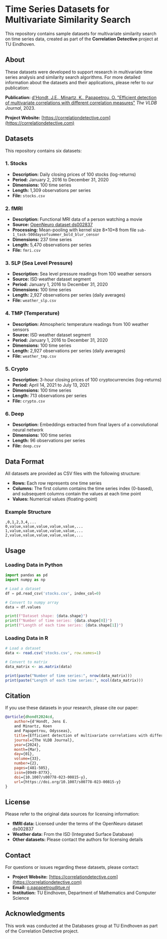 # Time Series Datasets for Multivariate Similarity Search

This repository contains sample datasets for multivariate similarity search on time series data, created as part of the **Correlation Detective** project at TU Eindhoven.

## About

These datasets were developed to support research in multivariate time series analysis and similarity search algorithms. For more detailed information about the datasets and their applications, please refer to our publication:

**Publication:** [d'Hondt, J.E., Minartz, K., Papapetrou, O. "Efficient detection of multivariate correlations with different correlation measures"](https://link.springer.com/article/10.1007/s00778-023-00815-y) _The VLDB Journal_, 2023.

**Project Website:** [https://correlationdetective.com](https://correlationdetective.com)

## Datasets

This repository contains six datasets:

### 1. Stocks
- **Description:** Daily closing prices of 100 stocks (log-returns)
- **Period:** January 2, 2016 to December 31, 2020
- **Dimensions:** 100 time series
- **Length:** 1,309 observations per series
- **File:** `stocks.csv`

### 2. fMRI
- **Description:** Functional MRI data of a person watching a movie
- **Source:** [OpenNeuro dataset ds002837](https://openneuro.org/datasets/ds002837/versions/2.0.0)
- **Processing:** Mean-pooling with kernel size 8×10×8 from file `sub-1_task-500daysofsummer_bold_blur_censor`
- **Dimensions:** 237 time series
- **Length:** 5,470 observations per series
- **File:** `fmri.csv`

### 3. SLP (Sea Level Pressure)
- **Description:** Sea level pressure readings from 100 weather sensors
- **Source:** ISD weather dataset segment
- **Period:** January 1, 2016 to December 31, 2020
- **Dimensions:** 100 time series
- **Length:** 2,927 observations per series (daily averages)
- **File:** `weather_slp.csv`

### 4. TMP (Temperature)
- **Description:** Atmospheric temperature readings from 100 weather sensors
- **Source:** ISD weather dataset segment
- **Period:** January 1, 2016 to December 31, 2020
- **Dimensions:** 100 time series
- **Length:** 2,927 observations per series (daily averages)
- **File:** `weather_tmp.csv`

### 5. Crypto
- **Description:** 3-hour closing prices of 100 cryptocurrencies (log-returns)
- **Period:** April 14, 2021 to July 13, 2021
- **Dimensions:** 100 time series
- **Length:** 713 observations per series
- **File:** `crypto.csv`

### 6. Deep
- **Description:** Embeddings extracted from final layers of a convolutional neural network
- **Dimensions:** 100 time series
- **Length:** 96 observations per series
- **File:** `deep.csv`

## Data Format

All datasets are provided as CSV files with the following structure:
- **Rows:** Each row represents one time series
- **Columns:** The first column contains the time series index (0-based), and subsequent columns contain the values at each time point
- **Values:** Numerical values (floating-point)

### Example Structure

```csv
,0,1,2,3,4,...
0,value,value,value,value,value,...
1,value,value,value,value,value,...
2,value,value,value,value,value,...
```

## Usage

### Loading Data in Python

```python
import pandas as pd
import numpy as np

# Load a dataset
df = pd.read_csv('stocks.csv', index_col=0)

# Convert to numpy array
data = df.values

print(f"Dataset shape: {data.shape}")
print(f"Number of time series: {data.shape[0]}")
print(f"Length of each time series: {data.shape[1]}")
```

### Loading Data in R

```r
# Load a dataset
data <- read.csv('stocks.csv', row.names=1)

# Convert to matrix
data_matrix <- as.matrix(data)

print(paste("Number of time series:", nrow(data_matrix)))
print(paste("Length of each time series:", ncol(data_matrix)))
```

## Citation

If you use these datasets in your research, please cite our paper:

```bibtex
@article{dhondt2024cd,
    author={d'Hondt, Jens E.
    and Minartz, Koen
    and Papapetrou, Odysseas},
    title={Efficient detection of multivariate correlations with different correlation measures},
    journal={The VLDB Journal},
    year={2024},
    month={Mar},
    day={01},
    volume={33},
    number={2},
    pages={481-505},
    issn={0949-877X},
    doi={10.1007/s00778-023-00815-y},
    url={https://doi.org/10.1007/s00778-023-00815-y}
}
```

## License

Please refer to the original data sources for licensing information:
- **fMRI data:** Licensed under the terms of the OpenNeuro dataset ds002837
- **Weather data:** From the ISD (Integrated Surface Database)
- **Other datasets:** Please contact the authors for licensing details

## Contact

For questions or issues regarding these datasets, please contact:
- **Project Website:** [https://correlationdetective.com](https://correlationdetective.com)
- **Email:** [o.papapetrou@tue.nl](mailto:o.papapetrou@tue.nl)
- **Institution:** TU Eindhoven, Department of Mathematics and Computer Science

## Acknowledgments

This work was conducted at the Databases group at TU Eindhoven as part of the Correlation Detective project.
